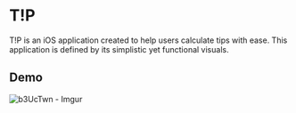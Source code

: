 # T!P
T!P is an iOS application created to help users calculate tips with ease. This application is defined by its simplistic yet functional visuals.

## Demo

![b3UcTwn - Imgur](https://github.com/iamjasonlobo/TIP/assets/105331420/2b1c1771-d1d4-4337-8310-01e4388b26f1)




